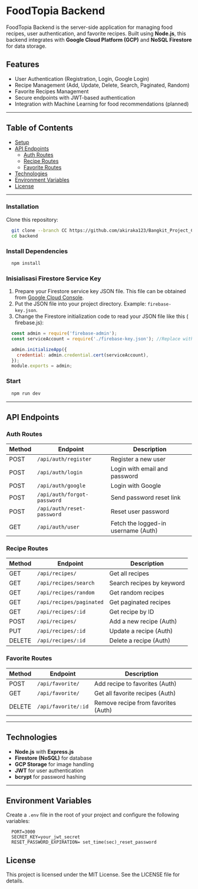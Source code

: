 # FoodTopia Backend

FoodTopia Backend is the server-side application for managing food recipes, user authentication, and favorite recipes. Built using **Node.js**, this backend integrates with **Google Cloud Platform (GCP)** and **NoSQL Firestore** for data storage.

## Features
- User Authentication (Registration, Login, Google Login)
- Recipe Management (Add, Update, Delete, Search, Paginated, Random)
- Favorite Recipes Management
- Secure endpoints with JWT-based authentication
- Integration with Machine Learning for food recommendations (planned)

---

## Table of Contents
- [Setup](#setup)
- [API Endpoints](#api-endpoints)
  - [Auth Routes](#auth-routes)
  - [Recipe Routes](#recipe-routes)
  - [Favorite Routes](#favorite-routes)
- [Technologies](#Technologies)
- [Environment Variables](#environment-variables)
- [License](#license)

---

### Installation
Clone this repository:
```bash
  git clone --branch CC https://github.com/akiraka123/Bangkit_Project_Capstone_FoodTopia.git
  cd backend
```
### Install Dependencies
  ```bash
    npm install
  ```

### Inisialisasi Firestore Service Key
1. Prepare your Firestore service key JSON file. This file can be obtained from [Google Cloud Console](https://console.cloud.google.com/).
2. Put the JSON file into your project directory. Example: `firebase-key.json`.
3. Change the Firestore initialization code to read your JSON file like this ( firebase.js):

  ```javascript
    const admin = require('firebase-admin');
    const serviceAccount = require('./firebase-key.json'); //Replace with the name and location of your JSON file

    admin.initializeApp({
      credential: admin.credential.cert(serviceAccount),
    });
    module.exports = admin;
  ```

### Start
```bash
  npm run dev
```

---

## API Endpoints

### Auth Routes
| Method | Endpoint               | Description                  |
|--------|-------------------------|------------------------------|
| POST   | `/api/auth/register`    | Register a new user          |
| POST   | `/api/auth/login`       | Login with email and password|
| POST   | `/api/auth/google`      | Login with Google            |
| POST   | `/api/auth/forgot-password` | Send password reset link |
| POST   | `/api/auth/reset-password`  | Reset user password        |
| GET    | `/api/auth/user`        | Fetch the logged-in username (Auth) |

### Recipe Routes
| Method | Endpoint                 | Description                  |
|--------|---------------------------|------------------------------|
| GET    | `/api/recipes/`           | Get all recipes              |
| GET    | `/api/recipes/search`     | Search recipes by keyword    |
| GET    | `/api/recipes/random`     | Get random recipes           |
| GET    | `/api/recipes/paginated`  | Get paginated recipes        |
| GET    | `/api/recipes/:id`        | Get recipe by ID             |
| POST   | `/api/recipes/`           | Add a new recipe (Auth)      |
| PUT    | `/api/recipes/:id`        | Update a recipe (Auth)       |
| DELETE | `/api/recipes/:id`        | Delete a recipe (Auth)       |

### Favorite Routes
| Method | Endpoint                 | Description                  |
|--------|---------------------------|------------------------------|
| POST   | `/api/favorite/`          | Add recipe to favorites (Auth) |
| GET    | `/api/favorite/`          | Get all favorite recipes (Auth) |
| DELETE | `/api/favorite/:id`       | Remove recipe from favorites (Auth) |

---

## Technologies
- **Node.js** with **Express.js**
- **Firestore (NoSQL)** for database
- **GCP Storage** for image handling
- **JWT** for user authentication
- **bcrypt** for password hashing
---

## Environment Variables

Create a `.env` file in the root of your project and configure the following variables:

  ```env
    PORT=3000
    SECRET_KEY=your_jwt_secret
    RESET_PASSWORD_EXPIRATION= set_time(sec)_reset_password
  ```
## License
This project is licensed under the MIT License. See the LICENSE file for details.
